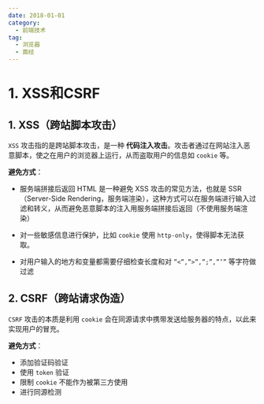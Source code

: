 ```yaml
---
date: 2018-01-01
category:
  - 前端技术
tag:
  - 浏览器
  - 面经
---
```


# 1. XSS和CSRF

## 1. XSS（跨站脚本攻击）

```XSS``` 攻击指的是跨站脚本攻击，是一种 **代码注入攻击**。攻击者通过在网站注入恶意脚本，使之在用户的浏览器上运行，从而盗取用户的信息如 ```cookie``` 等。

**避免方式**：

- 服务端拼接后返回 HTML 是一种避免 XSS 攻击的常见方法，也就是 SSR（Server-Side Rendering，服务端渲染），这种方式可以在服务端进行输入过滤和转义，从而避免恶意脚本的注入用服务端拼接后返回（不使用服务端渲染）

- 对一些敏感信息进行保护，比如 ```cookie``` 使用 ```http-only```，使得脚本无法获取。

- 对用户输入的地方和变量都需要仔细检查长度和对 ```”<”,”>”,”;”,”’”``` 等字符做过滤

## 2. CSRF（跨站请求伪造）

```CSRF``` 攻击的本质是利用 ```cookie``` 会在同源请求中携带发送给服务器的特点，以此来实现用户的冒充。

**避免方式**：

- 添加验证码验证
- 使用 ```token``` 验证
- 限制 ```cookie``` 不能作为被第三方使用
- 进行同源检测
